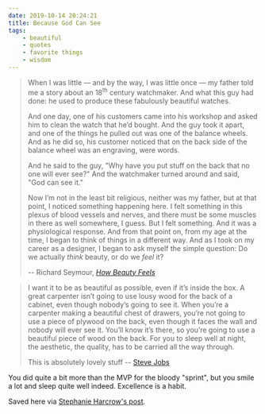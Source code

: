 ```yaml
---
date: 2019-10-14 20:24:21
title: Because God Can See
tags:
    - beautiful
    - quotes
    - favorite things
    - wisdom
---
```


> When I was little — and by the way, I was little once — my father told me a story about an 18<sup>th</sup> century watchmaker. And what this guy had done: he used to produce these fabulously beautiful watches.
>
> And one day, one of his customers came into his workshop and asked him to clean the watch that he’d bought. And the guy took it apart, and one of the things he pulled out was one of the balance wheels. And as he did so, his customer noticed that on the back side of the balance wheel was an engraving, were words.
>
> And he said to the guy, "Why have you put stuff on the back that no one will ever see?" And the watchmaker turned around and said, "God can see it."
>
> Now I’m not in the least bit religious, neither was my father, but at that point, I noticed something happening here. I felt something in this plexus of blood vessels and nerves, and there must be some muscles in there as well somewhere, I guess. But I felt something. And it was a physiological response. And from that point on, from my age at the time, I began to think of things in a different way. And as I took on my career as a designer, I began to ask myself the simple question: Do we actually _think_ beauty, or do we _feel_ it?
>
> -- Richard Seymour, [_How Beauty Feels_](https://www.ted.com/talks/richard_seymour_how_beauty_feels)

> I want it to be as beautiful as possible, even if it’s inside the box. A great carpenter isn’t going to use lousy wood for the back of a cabinet, even though nobody’s going to see it. When you’re a carpenter making a beautiful chest of drawers, you’re not going to use a piece of plywood on the back, even though it faces the wall and nobody will ever see it. You’ll know it’s there, so you’re going to use a beautiful piece of wood on the back. For you to sleep well at night, the aesthetic, the quality, has to be carried all the way through.
>
> This is absolutely lovely stuff
> -- [Steve Jobs](https://books.google.com/books?id=cf_2PBPP-rEC&pg=PT189&lpg=PT189&dq=I+want+it+to+be+as+beautiful+as+possible,+even+if+it’s+inside+the+box.+A+great+carpenter+isn’t+going+to+use+lousy+wood+for+the+back+of+a+cabinet,+even+though+nobody’s+going+to+see+it.+When+you’re+a+carpenter+making+a+beautiful+chest+of+drawers,&source=bl&ots=pPNkfM3E3j&sig=ACfU3U1qPk_km86hHE5M33xFWMbzi-urKg&hl=en&sa=X&ved=2ahUKEwiokMTstZ7lAhVGEawKHQ_TD3cQ6AEwAnoECAoQAQ#v=onepage&q=I%20want%20it%20to%20be%20as%20beautiful%20as%20possible%2C%20even%20if%20it’s%20inside%20the%20box.%20A%20great%20carpenter%20isn’t%20going%20to%20use%20lousy%20wood%20for%20the%20back%20of%20a%20cabinet%2C%20even%20though%20nobody’s%20going%20to%20see%20it.%20When%20you’re%20a%20carpenter%20making%20a%20beautiful%20chest%20of%20drawers%2C&f=false<Paste>)

You did quite a bit more than the MVP for the bloody "sprint", but you smile a lot and sleep quite well indeed. Excellence is a habit.

Saved here via [Stephanie Harcrow's post](https://stephanieharcrow.com/2013/04/20/god-can-see-it/).
